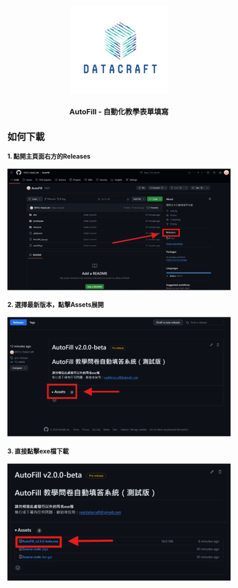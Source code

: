 <div align="center">
  <a href="https://github.com/NYCU-DataCraft/AutoFill">
    <img src="images/logonobg.png" alt="Logo" width="220" height="200">
  </a>
  <h3 align="center">AutoFill - 自動化教學表單填寫</h3>
</div>

## 如何下載
<div>
  <h4> 1. 點開主頁面右方的Releases </h4> 
  <img src="images/Download_Instruction1.png">
  <br />
  <h4> 2. 選擇最新版本，點擊Assets展開 </h4> 
  <img src="images/Download_Instruction2.png">
  <br />
  <h4> 3. 直接點擊exe檔下載 </h4> 
  <img src="images/Download_Instruction3.png">
</div>
